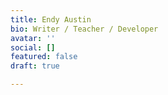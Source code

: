 ```yaml
---
title: Endy Austin
bio: Writer / Teacher / Developer
avatar: ''
social: []
featured: false
draft: true

---
```


